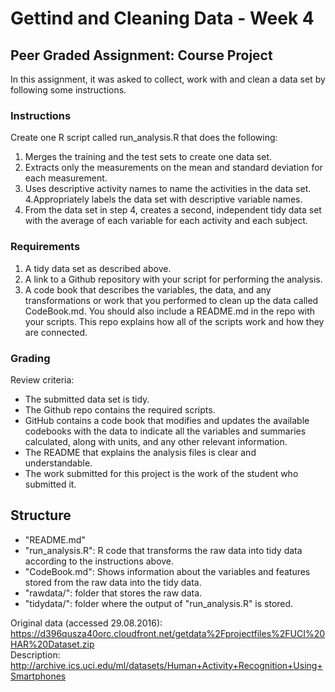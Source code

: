 # Gettind and Cleaning Data - Week 4
## Peer Graded Assignment: Course Project

In this assignment, it was asked to collect, work with and clean a 
data set by following some instructions.


### Instructions

Create one R script called run_analysis.R that does the following:  

1. Merges the training and the test sets to create one data set.
2. Extracts only the measurements on the mean and standard deviation for each measurement.
3. Uses descriptive activity names to name the activities in the data set.
4.Appropriately labels the data set with descriptive variable names.
5. From the data set in step 4, creates a second, independent tidy data set with the average of each variable for each activity and each subject.


### Requirements

1. A tidy data set as described above. 
2. A link to a Github repository with your script for performing the analysis.
3. A code book that describes the variables, the data, and any transformations or work that you performed to clean up the data called CodeBook.md. You should also include a README.md in the repo with your scripts. This repo explains how all of the scripts work and how they are connected.


### Grading

Review criteria:
* The submitted data set is tidy.
* The Github repo contains the required scripts.
* GitHub contains a code book that modifies and updates the available codebooks with the data to indicate all the variables and summaries calculated, along with units, and any other relevant information.
* The README that explains the analysis files is clear and understandable.
* The work submitted for this project is the work of the student who submitted it.


## Structure

* "README.md"
* "run_analysis.R": R code that transforms the raw data into tidy data according to the instructions above.
* "CodeBook.md": Shows information about the variables and features stored from the raw data into the tidy data.
* "rawdata/": folder that stores the raw data.
* "tidydata/": folder where the output of "run_analysis.R" is stored.


Original data (accessed 29.08.2016):  
https://d396qusza40orc.cloudfront.net/getdata%2Fprojectfiles%2FUCI%20HAR%20Dataset.zip  
Description:  
http://archive.ics.uci.edu/ml/datasets/Human+Activity+Recognition+Using+Smartphones

